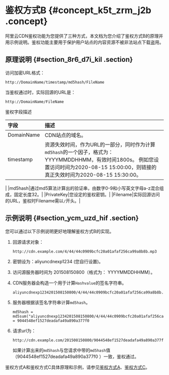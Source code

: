 # 鉴权方式B {#concept_k5t_zrm_j2b .concept}

阿里云CDN鉴权功能为您提供了三种方式，本文档为您介绍了鉴权方式B的原理并用示例说明。鉴权功能主要用于保护用户站点的内容资源不被非法站点下载盗用。

## 原理说明 {#section_8r6_d7i_kil .section}

访问加密URL格式：

``` {#codeblock_zoh_abm_l1g}
http://DomainName/timestamp/md5hash/FileName
```

当鉴权通过时，实际回源的URL是：

``` {#codeblock_10l_l1p_k3j}
http://DomainName/FileName
```

鉴权字段描述

|字段|描述|
|:-|:-|
|DomainName|CDN站点的域名。|
|timestamp|资源失效时间，作为URL的一部分，同时作为计算`md5hash`的一个因子，格式为： YYYYMMDDHHMM，有效时间1800s。 例如您设置访问时间为2020-08-15 15:00:00，则链接的真正失效时间为2020-08-15 15:30:00。

 |
|md5hash|通过md5算法计算出的验证串，由数字0-9和小写英文字母a-z混合组成，固定长度32。|
|PrivateKey|您设定的鉴权密钥。|
|Filename|实际回源访问的URL，鉴权时Filename需以`/`开头。|

## 示例说明 {#section_ycm_uzd_hif .section}

您可以通过以下示例说明更好地理解鉴权方式B的实现。

1.  回源请求对象：

    ``` {#codeblock_m22_mca_1od}
    http://cdn.example.com/4/44/44c0909bcfc20a01afaf256ca99a8b8b.mp3
    ```

2.  密钥设为：aliyuncdnexp1234 \(您自行设置\)。
3.  访问源服务器时间为 201508150800（格式为： YYYYMMDDHHMM）。
4.  CDN服务器会构造一个用于计算`Hashvalue`的签名字符串。

    ``` {#codeblock_e76_t8w_0un}
    aliyuncdnexp1234201508150800/4/44/44c0909bcfc20a01afaf256ca99a8b8b.mp3
    ```

5.  服务器根据该签名字符串计算`md5hash`。

    ``` {#codeblock_q65_44q_2qr}
    md5hash = md5sum("aliyuncdnexp1234201508150800/4/44/44c0909bcfc20a01afaf256ca99a8b8b.mp3") = 9044548ef1527deadafa49a890a377f0
    ```

6.  请求url为：

    ``` {#codeblock_gda_vao_bhe}
    http://cdn.example.com/201508150800/9044548ef1527deadafa49a890a377f0/4/44/44c0909bcfc20a01afaf256ca99a8b8b.mp3
    ```

    如果计算出来的`md5hash`与您请求中带的`md5hash`值（9044548ef1527deadafa49a890a377f0 ）一致，鉴权通过。


鉴权方式A和鉴权方式C具体原理和示例，请参见[鉴权方式A](intl.zh-CN/用户指南/域名管理/访问控制设置/鉴权方式A.md#)、[鉴权方式C](intl.zh-CN/用户指南/域名管理/访问控制设置/鉴权方式C.md#)。

